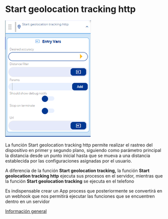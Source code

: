 # Start geolocation tracking http

![](../../../../.gitbook/assets/image%20%28665%29.png)

La función Start geolocation tracking http permite realizar el rastreo del dispositivo en primer y segundo plano, siguiendo como parámetro principal la distancia desde un punto inicial hasta que se mueva a una distancia establecida por las configuraciones asignadas por el usuario.

A diferencia de la función **Start geolocation tracking,** la función **Start geolocation tracking http** ejecuta sus procesos en el servidor, mientras que la función **Start geolocation tracking** se ejecuta en el telefono

Es indispensable crear un App process que posteriormente se convertirá en un webhook que nos permitirá ejecutar las funciones que se encuentren dentro en un servidor

[Información general](https://docs.apphive.io/reference/funciones/informacion-general-de-las-funciones)

